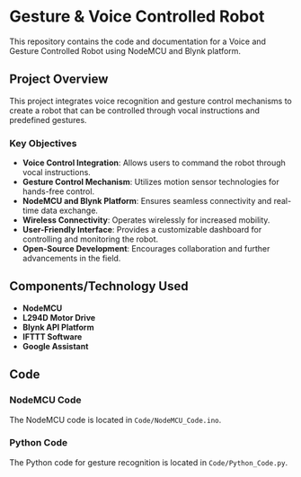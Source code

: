 # Gesture & Voice Controlled Robot

This repository contains the code and documentation for a Voice and Gesture Controlled Robot using NodeMCU and Blynk platform.

## Project Overview

This project integrates voice recognition and gesture control mechanisms to create a robot that can be controlled through vocal instructions and predefined gestures.

### Key Objectives

- **Voice Control Integration**: Allows users to command the robot through vocal instructions.
- **Gesture Control Mechanism**: Utilizes motion sensor technologies for hands-free control.
- **NodeMCU and Blynk Platform**: Ensures seamless connectivity and real-time data exchange.
- **Wireless Connectivity**: Operates wirelessly for increased mobility.
- **User-Friendly Interface**: Provides a customizable dashboard for controlling and monitoring the robot.
- **Open-Source Development**: Encourages collaboration and further advancements in the field.

## Components/Technology Used

- **NodeMCU**
- **L294D Motor Drive**
- **Blynk API Platform**
- **IFTTT Software**
- **Google Assistant**

## Code

### NodeMCU Code

The NodeMCU code is located in `Code/NodeMCU_Code.ino`.

### Python Code

The Python code for gesture recognition is located in `Code/Python_Code.py`.

